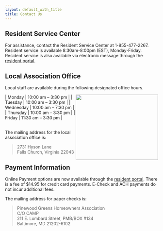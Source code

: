 ```yaml
---
layout: default_with_title
title: Contact Us
---
```


## Resident Service Center

For assistance, contact the Resident Service Center at 1-855-477-2267.  Resident service is available 8:30am-8:00pm (EST), Monday-Friday.  Resident service is also available via electronic message through the [resident portal](http://www.ciranet.com/ResidentPortal).

## Local Association Office

Local staff are available during the following designated office hours.

<img alt="" longdesc="Office door" src="images/office_door.jpg" style="width: 271px; height: 215px; float: right;" />

| Monday | 10:00 am – 3:30 pm |
| Tuesday | 10:00 am – 3:30 pm |
| Wednesday | 10:00 am – 7:30 pm |
| Thursday | 10:00 am – 3:30 pm |
| Friday | 11:30 am – 3:30 pm |

<br>The mailing address for the local association office is:

>2731 Hyson Lane  
>Falls Church, Virginia 22043  

## Payment Information

Online Payment options are now available through the [resident portal](http://www.ciranet.com/ResidentPortal).  There is a fee of $14.95 for credit card payments.  E-Check and ACH payments do not incur additional fees.

The mailing address for paper checks is:

>Pinewood Greens Homeowners Association  
>C/O CAMP  
>211 E. Lombard Street, PMB/BOX #134  
>Baltimore, MD 21202-6102


